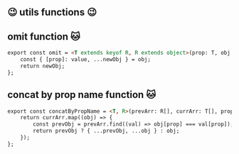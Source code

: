 ## 😉 utils functions 😉

## omit function 🐱

```html
export const omit = <T extends keyof R, R extends object>(prop: T, obj: R): Pick<R, Exclude<keyof R, T>> => {
    const { [prop]: value, ...newObj } = obj;
    return newObj;
};
```

## concat by prop name function 🐱

```html
export const concatByPropName = <T, R>(prevArr: R[], currArr: T[], prop: string): Array<Spread<T, R>> | T[] => {
    return currArr.map((obj) => {
        const prevObj = prevArr.find((val) => obj[prop] === val[prop]);
        return prevObj ? { ...prevObj, ...obj } : obj;
    });
};
```
